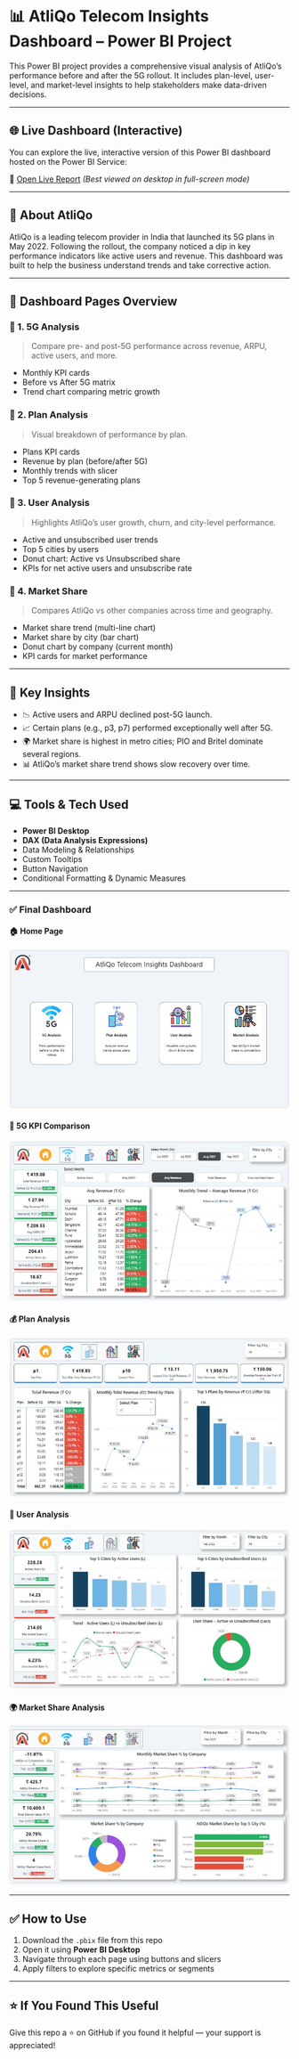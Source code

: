 # 📊 AtliQo Telecom Insights Dashboard – Power BI Project

This Power BI project provides a comprehensive visual analysis of AtliQo’s performance before and after the 5G rollout. It includes plan-level, user-level, and market-level insights to help stakeholders make data-driven decisions.

---

## 🌐 Live Dashboard (Interactive)

You can explore the live, interactive version of this Power BI dashboard hosted on the Power BI Service:

🔗 [Open Live Report](https://app.powerbi.com/view?r=eyJrIjoiYTJmZTQxNDYtZDQ2Yi00YzlhLWJlYWQtYWYzMTk4M2JkNmZmIiwidCI6ImM2ZTU0OWIzLTVmNDUtNDAzMi1hYWU5LWQ0MjQ0ZGM1YjJjNCJ9)
*(Best viewed on desktop in full-screen mode)*

---

## 🏢 About AtliQo

AtliQo is a leading telecom provider in India that launched its 5G plans in May 2022. Following the rollout, the company noticed a dip in key performance indicators like active users and revenue. This dashboard was built to help the business understand trends and take corrective action.

---

## 📌 Dashboard Pages Overview

### 🔹 1. 5G Analysis

> Compare pre- and post-5G performance across revenue, ARPU, active users, and more.

- Monthly KPI cards
- Before vs After 5G matrix
- Trend chart comparing metric growth

### 🔹 2. Plan Analysis

> Visual breakdown of performance by plan.

- Plans KPI cards
- Revenue by plan (before/after 5G)
- Monthly trends with slicer
- Top 5 revenue-generating plans

### 🔹 3. User Analysis

> Highlights AtliQo’s user growth, churn, and city-level performance.

- Active and unsubscribed user trends
- Top 5 cities by users
- Donut chart: Active vs Unsubscribed share
- KPIs for net active users and unsubscribe rate

### 🔹 4. Market Share

> Compares AtliQo vs other companies across time and geography.

- Market share trend (multi-line chart)
- Market share by city (bar chart)
- Donut chart by company (current month)
- KPI cards for market performance

---

## 🧠 Key Insights

- 📉 Active users and ARPU declined post-5G launch.
- 📈 Certain plans (e.g., p3, p7) performed exceptionally well after 5G.
- 🌍 Market share is highest in metro cities; PIO and Britel dominate several regions.
- 📊 AtliQo’s market share trend shows slow recovery over time.

---

## 💻 Tools & Tech Used

- **Power BI Desktop**
- **DAX (Data Analysis Expressions)**
- Data Modeling & Relationships
- Custom Tooltips
- Button Navigation
- Conditional Formatting & Dynamic Measures

---

### ✅ Final Dashboard

#### 🏠 Home Page  
![Home](https://github.com/ShubhamVimal/AtliQo_Telecom_Analysis/blob/main/Home.JPG)

#### 📶 5G KPI Comparison  
![5G Analysis](https://github.com/ShubhamVimal/AtliQo_Telecom_Analysis/blob/main/5G_Analysis.JPG)

#### 💰 Plan Analysis  
![Plan Analysis](https://github.com/ShubhamVimal/AtliQo_Telecom_Analysis/blob/main/Plan_Analysis.JPG)

#### 👥 User Analysis  
![User Analysis](https://github.com/ShubhamVimal/AtliQo_Telecom_Analysis/blob/main/User_Analysis.JPG)

#### 🌍 Market Share Analysis  
![Market Analysis](https://github.com/ShubhamVimal/AtliQo_Telecom_Analysis/blob/main/Market_Analysis.JPG)


---

## ✅ How to Use

1. Download the `.pbix` file from this repo  
2. Open it using **Power BI Desktop**  
3. Navigate through each page using buttons and slicers  
4. Apply filters to explore specific metrics or segments  

---

## ⭐ If You Found This Useful

Give this repo a ⭐ on GitHub if you found it helpful — your support is appreciated!
